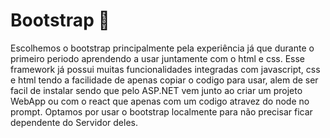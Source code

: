 # Bootstrap 👾

  Escolhemos o bootstrap principalmente pela experiência já que durante o primeiro periodo aprendendo a usar juntamente com o html e css.
  Esse framework já possui muitas funcionalidades integradas com javascript, css e html tendo a facilidade  de apenas copiar o codigo para usar,
  alem de ser facil de instalar sendo que pelo ASP.NET vem junto ao criar um projeto WebApp ou com o react que apenas com um codigo atravez do node no prompt.
  Optamos por usar o bootstrap localmente para não precisar ficar dependente do Servidor deles.
